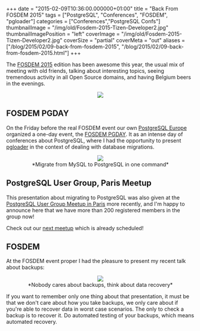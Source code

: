 +++
date = "2015-02-09T10:36:00.000000+01:00"
title = "Back From FOSDEM 2015"
tags = ["PostgreSQL", "Conferences", "FOSDEM", "pgloader"]
categories = ["Conferences","PostgreSQL Confs"]
thumbnailImage = "/img/old/Fosdem-2015-Tizen-Developer2.jpg"
thumbnailImagePosition = "left"
coverImage = "/img/old/Fosdem-2015-Tizen-Developer2.jpg"
coverSize = "partial"
coverMeta = "out"
aliases = ["/blog/2015/02/09-back-from-fosdem-2015",
           "/blog/2015/02/09-back-from-fosdem-2015.html"]
+++

The 
[FOSDEM 2015](https://fosdem.org/2015/) edition has been awesome this year, the usual mix of meeting
with old friends, talking about interesting topics, seeing tremendous
activity in all Open Source domains, and having Belgium beers in the
evenings.

<!--more-->

<center>
<div class="figure dim-margin">
  <a href="https://fosdem.org/2015/">
    <img src="/img/old/Fosdem-2015-Tizen-Developer2.jpg">
  </a>
</div>
</center>


## FOSDEM PGDAY

On the Friday before the real FOSDEM event our own 
[PostgreSQL Europe](https://www.postgresql.eu/)
organized a one-day event, the 
[FOSDEM PGDAY](http://fosdem2015.pgconf.eu/). It as an intense day of
conferences about PostgreSQL, where I had the opportunity to present
[pgloader](http://pgloader.io/) in the context of dealing with database migrations.

<center>
<div class="figure dim-margin">
  <a href="/images/confs/Fosdem_2015_pgloader.pdf">
    <img src="/img/old/Fosdem_2015_pgloader.png">
  </a>
</div>
</center>

<center>*Migrate from MySQL to PostgreSQL in one command*</center>


## PostgreSQL User Group, Paris Meetup

This presentation about migrating to PostgreSQL was also given at the
[PostgreSQL User Group Meetup in Paris](http://www.meetup.com/PostgreSQL-User-Group-Paris/events/220230052/) more recently, and I'm happy to
announce here that we have more than 200 registered members in the group
now!

Check out our 
[next meetup](http://www.meetup.com/PostgreSQL-User-Group-Paris/events/220351563/) which is already scheduled!


## FOSDEM

At the FOSDEM event proper I had the pleasure to present my recent talk
about backups:

<center>
<div class="figure dim-margin">
  <a href="/images/confs/Fosdem_2015_backups.pdf">
    <img src="/img/old/Fosdem_2015_backups.png">
  </a>
</div>
</center>

<center>*Nobody cares about backups, think about data recovery*</center>

If you want to remember only one thing about that presentation, it must be
that we don't care about how you take backups, we only care about if you're
able to recover data in worst case scenarios. The only to check a backup is
to recover it. Do automated testing of your backups, which means automated
recovery.
